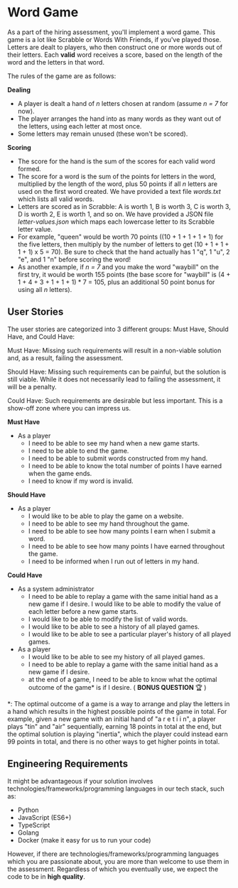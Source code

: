 # Word Game
As a part of the hiring assessment, you'll implement a word game. This game is a lot like Scrabble or Words With Friends, if you've played those. Letters are dealt to players, who then construct one or more words out of their letters. Each **valid** word receives a score, based on the length of the word and the letters in that word.

The rules of the game are as follows:

**Dealing**
- A player is dealt a hand of *n* letters chosen at random (assume *n = 7* for now).
- The player arranges the hand into as many words as they want out of the letters, using each letter at most once.
- Some letters may remain unused (these won't be scored).

**Scoring**
- The score for the hand is the sum of the scores for each valid word formed.
- The score for a word is the sum of the points for letters in the word, multiplied by the length of the word, plus 50 points if all *n* letters are used on the first word created. We have provided a text file *words.txt* which lists all valid words.
- Letters are scored as in Scrabble: A is worth 1, B is worth 3, C is worth 3, D is worth 2, E is worth 1, and so on. We have provided a JSON file *letter-values.json* which maps each lowercase letter to its Scrabble letter value.
- For example, "queen" would be worth 70 points ((10 + 1 + 1 + 1 + 1) for the five letters, then multiply by the number of letters to get (10 + 1 + 1 + 1 + 1) x 5 = 70). Be sure to check that the hand actually has 1 "q", 1 "u", 2 "e", and 1 "n" before scoring the word!
- As another example, if *n = 7* and you make the word "waybill" on the first try, it would be worth 155 points (the base score for "waybill" is (4 + 1 + 4 + 3 + 1 + 1 + 1) * 7 = 105, plus an additional 50 point bonus for using all *n* letters).

## User Stories
The user stories are categorized into 3 different groups: Must Have, Should Have, and Could Have:

Must Have: Missing such requirements will result in a non-viable solution and, as a result, failing the assessment.

Should Have: Missing such requirements can be painful, but the solution is still viable. While it does not necessarily lead to failing the assessment, it will be a penalty.

Could Have: Such requirements are desirable but less important. This is a show-off zone where you can impress us.


**Must Have**
* As a player 
  * I need to be able to see my hand when a new game starts.
  * I need to be able to end the game.
  * I need to be able to submit words constructed from my hand.
  * I need to be able to know the total number of points I have earned when the game ends.
  * I need to know if my word is invalid.

**Should Have**
* As a player
  * I would like to be able to play the game on a website.
  * I need to be able to see my hand throughout the game.
  * I need to be able to see how many points I earn when I submit a word.
  * I need to be able to see how many points I have earned throughout the game.
  * I need to be informed when I run out of letters in my hand.

**Could Have**
* As a system administrator 
  * I need to be able to replay a game with the same initial hand as a new game if I desire. I would like to be able to modify the value of each letter before a new game starts.
  * I would like to be able to modify the list of valid words.
  * I would like to be able to see a history of all played games.
  * I would like to be able to see a particular player's history of all played games.
* As a player
  * I would like to be able to see my history of all played games.
  * I need to be able to replay a game with the same initial hand as a new game if I desire.
  * at the end of a game, I need to be able to know what the optimal outcome of the game* is if I desire. ( **BONUS QUESTION** :trophy: )

*: The optimal outcome of a game is a way to arrange and play the letters in a hand which results in the highest possible points of the game in total. For example, given a new game with an initial hand of "a r e t i i n", a player plays "tin" and "air" sequentially, earning 18 points in total at the end, but the optimal solution is playing "inertia", which the player could instead earn 99 points in total, and there is no other ways to get higher points in total.

## Engineering Requirements
It might be advantageous if your solution involves technologies/frameworks/programming languages in our tech stack, such as:
- Python
- JavaScript (ES6+)
- TypeScript
- Golang
- Docker (make it easy for us to run your code)

However, if there are technologies/frameworks/programming languages which you are passionate about, you are more than welcome to use them in the assessment. Regardless of which you eventually use, we expect the code to be in **high quality**.
